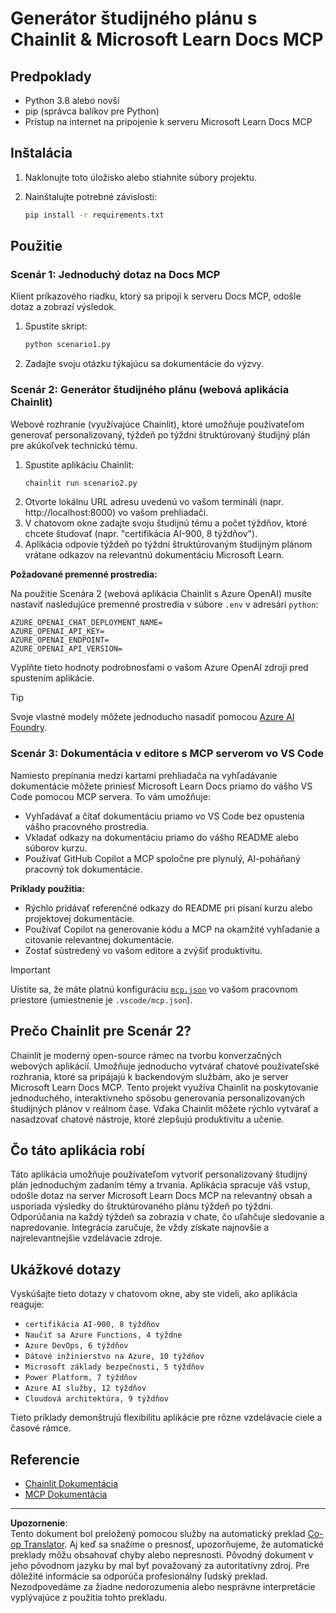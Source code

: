 <!--
CO_OP_TRANSLATOR_METADATA:
{
  "original_hash": "6ef6015d29b95f1cab97fb88a045a991",
  "translation_date": "2025-09-05T11:30:04+00:00",
  "source_file": "09-CaseStudy/docs-mcp/solution/python/README.md",
  "language_code": "sk"
}
-->
# Generátor študijného plánu s Chainlit & Microsoft Learn Docs MCP

## Predpoklady

- Python 3.8 alebo novší
- pip (správca balíkov pre Python)
- Prístup na internet na pripojenie k serveru Microsoft Learn Docs MCP

## Inštalácia

1. Naklonujte toto úložisko alebo stiahnite súbory projektu.
2. Nainštalujte potrebné závislosti:

   ```bash
   pip install -r requirements.txt
   ```

## Použitie

### Scenár 1: Jednoduchý dotaz na Docs MCP
Klient príkazového riadku, ktorý sa pripojí k serveru Docs MCP, odošle dotaz a zobrazí výsledok.

1. Spustite skript:
   ```bash
   python scenario1.py
   ```
2. Zadajte svoju otázku týkajúcu sa dokumentácie do výzvy.

### Scenár 2: Generátor študijného plánu (webová aplikácia Chainlit)
Webové rozhranie (využívajúce Chainlit), ktoré umožňuje používateľom generovať personalizovaný, týždeň po týždni štruktúrovaný študijný plán pre akúkoľvek technickú tému.

1. Spustite aplikáciu Chainlit:
   ```bash
   chainlit run scenario2.py
   ```
2. Otvorte lokálnu URL adresu uvedenú vo vašom termináli (napr. http://localhost:8000) vo vašom prehliadači.
3. V chatovom okne zadajte svoju študijnú tému a počet týždňov, ktoré chcete študovať (napr. "certifikácia AI-900, 8 týždňov").
4. Aplikácia odpovie týždeň po týždni štruktúrovaným študijným plánom vrátane odkazov na relevantnú dokumentáciu Microsoft Learn.

**Požadované premenné prostredia:**

Na použitie Scenára 2 (webová aplikácia Chainlit s Azure OpenAI) musíte nastaviť nasledujúce premenné prostredia v súbore `.env` v adresári `python`:

```
AZURE_OPENAI_CHAT_DEPLOYMENT_NAME=
AZURE_OPENAI_API_KEY=
AZURE_OPENAI_ENDPOINT=
AZURE_OPENAI_API_VERSION=
```

Vyplňte tieto hodnoty podrobnosťami o vašom Azure OpenAI zdroji pred spustením aplikácie.

> [!TIP]
> Svoje vlastné modely môžete jednoducho nasadiť pomocou [Azure AI Foundry](https://ai.azure.com/).

### Scenár 3: Dokumentácia v editore s MCP serverom vo VS Code

Namiesto prepínania medzi kartami prehliadača na vyhľadávanie dokumentácie môžete priniesť Microsoft Learn Docs priamo do vášho VS Code pomocou MCP servera. To vám umožňuje:
- Vyhľadávať a čítať dokumentáciu priamo vo VS Code bez opustenia vášho pracovného prostredia.
- Vkladať odkazy na dokumentáciu priamo do vášho README alebo súborov kurzu.
- Používať GitHub Copilot a MCP spoločne pre plynulý, AI-poháňaný pracovný tok dokumentácie.

**Príklady použitia:**
- Rýchlo pridávať referenčné odkazy do README pri písaní kurzu alebo projektovej dokumentácie.
- Používať Copilot na generovanie kódu a MCP na okamžité vyhľadanie a citovanie relevantnej dokumentácie.
- Zostať sústredený vo vašom editore a zvýšiť produktivitu.

> [!IMPORTANT]
> Uistite sa, že máte platnú konfiguráciu [`mcp.json`](../../../../../../09-CaseStudy/docs-mcp/solution/scenario3/mcp.json) vo vašom pracovnom priestore (umiestnenie je `.vscode/mcp.json`).

## Prečo Chainlit pre Scenár 2?

Chainlit je moderný open-source rámec na tvorbu konverzačných webových aplikácií. Umožňuje jednoducho vytvárať chatové používateľské rozhrania, ktoré sa pripájajú k backendovým službám, ako je server Microsoft Learn Docs MCP. Tento projekt využíva Chainlit na poskytovanie jednoduchého, interaktívneho spôsobu generovania personalizovaných študijných plánov v reálnom čase. Vďaka Chainlit môžete rýchlo vytvárať a nasadzovať chatové nástroje, ktoré zlepšujú produktivitu a učenie.

## Čo táto aplikácia robí

Táto aplikácia umožňuje používateľom vytvoriť personalizovaný študijný plán jednoduchým zadaním témy a trvania. Aplikácia spracuje váš vstup, odošle dotaz na server Microsoft Learn Docs MCP na relevantný obsah a usporiada výsledky do štruktúrovaného plánu týždeň po týždni. Odporúčania na každý týždeň sa zobrazia v chate, čo uľahčuje sledovanie a napredovanie. Integrácia zaručuje, že vždy získate najnovšie a najrelevantnejšie vzdelávacie zdroje.

## Ukážkové dotazy

Vyskúšajte tieto dotazy v chatovom okne, aby ste videli, ako aplikácia reaguje:

- `certifikácia AI-900, 8 týždňov`
- `Naučiť sa Azure Functions, 4 týždne`
- `Azure DevOps, 6 týždňov`
- `Dátové inžinierstvo na Azure, 10 týždňov`
- `Microsoft základy bezpečnosti, 5 týždňov`
- `Power Platform, 7 týždňov`
- `Azure AI služby, 12 týždňov`
- `Cloudová architektúra, 9 týždňov`

Tieto príklady demonštrujú flexibilitu aplikácie pre rôzne vzdelávacie ciele a časové rámce.

## Referencie

- [Chainlit Dokumentácia](https://docs.chainlit.io/)
- [MCP Dokumentácia](https://github.com/MicrosoftDocs/mcp)

---

**Upozornenie**:  
Tento dokument bol preložený pomocou služby na automatický preklad [Co-op Translator](https://github.com/Azure/co-op-translator). Aj keď sa snažíme o presnosť, upozorňujeme, že automatické preklady môžu obsahovať chyby alebo nepresnosti. Pôvodný dokument v jeho pôvodnom jazyku by mal byť považovaný za autoritatívny zdroj. Pre dôležité informácie sa odporúča profesionálny ľudský preklad. Nezodpovedáme za žiadne nedorozumenia alebo nesprávne interpretácie vyplývajúce z použitia tohto prekladu.